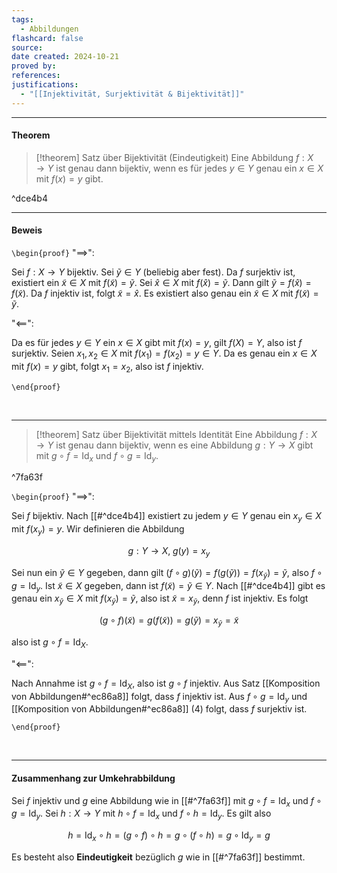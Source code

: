 ```yaml
---
tags:
  - Abbildungen
flashcard: false
source: 
date created: 2024-10-21
proved by: 
references: 
justifications:
  - "[[Injektivität, Surjektivität & Bijektivität]]"
---
```

***
#### Theorem

> [!theorem] Satz über Bijektivität (Eindeutigkeit)
> Eine Abbildung $f: X \to Y$ ist genau dann bijektiv, wenn es für jedes $y \in Y$ genau ein $x \in X$ mit $f(x) = y$ gibt.

^dce4b4

***
#### Beweis

`\begin{proof}`
"$\implies$":

Sei $f: X \to Y$ bijektiv. Sei $\tilde{y} \in Y$ (beliebig aber fest). Da $f$ surjektiv ist, existiert ein $\tilde{x} \in X$ mit $f(\tilde{x}) = \tilde{y}$. Sei $\hat{x} \in X$ mit $f(\hat{x}) = \tilde{y}$. Dann gilt $\tilde{y} = f(\hat{x}) = f(\tilde{x})$. Da $f$ injektiv ist, folgt $\tilde{x} = \hat{x}$. Es existiert also genau ein $\tilde{x} \in X$ mit $f(\tilde{x}) = \tilde{y}$.

"$\impliedby$":

Da es für jedes $y \in Y$ ein $x \in X$ gibt mit $f(x) = y$, gilt $f(X) = Y$, also ist $f$ surjektiv. Seien $x_{1},x_{2} \in X$ mit $f(x_{1}) = f(x_{2}) = y \in Y$. Da es genau ein $x \in X$ mit $f(x) = y$ gibt, folgt $x_{1} = x_{2}$, also ist $f$ injektiv.

`\end{proof}`

<br> 

***

> [!theorem] Satz über Bijektivität mittels Identität
> Eine Abbildung $f: X \to Y$ ist genau dann bijektiv, wenn es eine Abbildung $g: Y \to X$ gibt mit ${} g \circ f = \mathrm{Id}_{x} {}$ und $f \circ g = \mathrm{Id}_{y}$.

^7fa63f

`\begin{proof}`
"$\implies$":

Sei $f$ bijektiv. Nach [[#^dce4b4]] existiert zu jedem $y \in Y$ genau ein $x_{y} \in X$ mit $f(x_{y}) = y$. Wir definieren die Abbildung

$$
g: Y \to X, \; g(y) = x_{y}
$$

Sei nun ein $\tilde{y} \in Y$ gegeben, dann gilt $(f \circ g)(\tilde{y}) = f(g(\tilde{y})) = f(x_{\tilde{y}}) = \tilde{y}$, also $f \circ g = \mathrm{Id}_{y}$. Ist $\tilde{x} \in X$ gegeben, dann ist $f(\tilde{x}) = \tilde{y} \in Y$. Nach [[#^dce4b4]] gibt es genau ein $x_{\tilde{y}} \in X$ mit $f(x_{\tilde{y}}) = \tilde{y}$, also ist $\tilde{x} = x_{\tilde{y}}$, denn $f$ ist injektiv. Es folgt

$$
(g \circ f)(\tilde{x}) = g(f(\tilde{x})) = g(\tilde{y}) = x_{\tilde{y}} = \tilde{x}
$$ 

also ist $g \circ f = \mathrm{Id}_{X}$.

"$\impliedby$":

Nach Annahme ist $g \circ f = \mathrm{Id}_{X}$, also ist $g \circ f$ injektiv. Aus Satz [[Komposition von Abbildungen#^ec86a8]] folgt, dass $f$ injektiv ist. Aus $f \circ g = \mathrm{Id}_{y}$ und [[Komposition von Abbildungen#^ec86a8]] (4) folgt, dass $f$ surjektiv ist.  

`\end{proof}`

<br> 

***
#### Zusammenhang zur Umkehrabbildung

Sei $f$ injektiv und $g$ eine Abbildung wie in [[#^7fa63f]] mit $g \circ f = \mathrm{Id}_{x}$ und $f \circ g = \mathrm{Id}_{y}$. Sei $h: X \to Y$ mit $h \circ f = \mathrm{Id}_{x}$ und $f \circ h = \mathrm{Id}_{y}$. Es gilt also

$$
h = \mathrm{Id}_{x} \circ h = (g \circ f) \circ h = g \circ (f \circ h) = g \circ \mathrm{Id}_{y} = g
$$

Es besteht also **Eindeutigkeit** bezüglich $g$ wie in [[#^7fa63f]] bestimmt. 